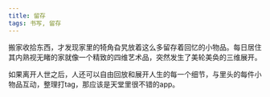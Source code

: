 ```yaml
---
title: 留存
tags: 书写, 留存
---
```



搬家收拾东西，才发现家里的犄角旮旯放着这么多留存着回忆的小物品。每日居住其内熟视无睹的家就像一个精致的四维艺术品，突然发生了美轮美奂的三维展开。

如果离开人世之后，人还可以自由回放和展开人生的每一个细节，与里头的每件小物品互动，整理打tag，那应该是天堂里很不错的app。

